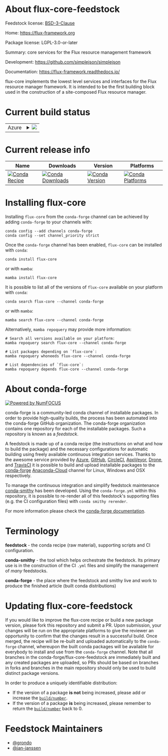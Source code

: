About flux-core-feedstock
=========================

Feedstock license: [BSD-3-Clause](https://github.com/conda-forge/flux-core-feedstock/blob/main/LICENSE.txt)

Home: https://flux-framework.org

Package license: LGPL-3.0-or-later

Summary: core services for the Flux resource management framework

Development: https://github.com/simplejson/simplejson

Documentation: https://flux-framework.readthedocs.io/

flux-core implements the lowest level services and interfaces for the
Flux resource manager framework. It is intended to be the first
building block used in the construction of a site-composed Flux
resource manager.


Current build status
====================


<table>
    
  <tr>
    <td>Azure</td>
    <td>
      <details>
        <summary>
          <a href="https://dev.azure.com/conda-forge/feedstock-builds/_build/latest?definitionId=19254&branchName=main">
            <img src="https://dev.azure.com/conda-forge/feedstock-builds/_apis/build/status/flux-core-feedstock?branchName=main">
          </a>
        </summary>
        <table>
          <thead><tr><th>Variant</th><th>Status</th></tr></thead>
          <tbody><tr>
              <td>linux_64_mpimpichpython3.10.____cpython</td>
              <td>
                <a href="https://dev.azure.com/conda-forge/feedstock-builds/_build/latest?definitionId=19254&branchName=main">
                  <img src="https://dev.azure.com/conda-forge/feedstock-builds/_apis/build/status/flux-core-feedstock?branchName=main&jobName=linux&configuration=linux%20linux_64_mpimpichpython3.10.____cpython" alt="variant">
                </a>
              </td>
            </tr><tr>
              <td>linux_64_mpimpichpython3.8.____cpython</td>
              <td>
                <a href="https://dev.azure.com/conda-forge/feedstock-builds/_build/latest?definitionId=19254&branchName=main">
                  <img src="https://dev.azure.com/conda-forge/feedstock-builds/_apis/build/status/flux-core-feedstock?branchName=main&jobName=linux&configuration=linux%20linux_64_mpimpichpython3.8.____cpython" alt="variant">
                </a>
              </td>
            </tr><tr>
              <td>linux_64_mpimpichpython3.9.____cpython</td>
              <td>
                <a href="https://dev.azure.com/conda-forge/feedstock-builds/_build/latest?definitionId=19254&branchName=main">
                  <img src="https://dev.azure.com/conda-forge/feedstock-builds/_apis/build/status/flux-core-feedstock?branchName=main&jobName=linux&configuration=linux%20linux_64_mpimpichpython3.9.____cpython" alt="variant">
                </a>
              </td>
            </tr><tr>
              <td>linux_64_mpiopenmpipython3.10.____cpython</td>
              <td>
                <a href="https://dev.azure.com/conda-forge/feedstock-builds/_build/latest?definitionId=19254&branchName=main">
                  <img src="https://dev.azure.com/conda-forge/feedstock-builds/_apis/build/status/flux-core-feedstock?branchName=main&jobName=linux&configuration=linux%20linux_64_mpiopenmpipython3.10.____cpython" alt="variant">
                </a>
              </td>
            </tr><tr>
              <td>linux_64_mpiopenmpipython3.8.____cpython</td>
              <td>
                <a href="https://dev.azure.com/conda-forge/feedstock-builds/_build/latest?definitionId=19254&branchName=main">
                  <img src="https://dev.azure.com/conda-forge/feedstock-builds/_apis/build/status/flux-core-feedstock?branchName=main&jobName=linux&configuration=linux%20linux_64_mpiopenmpipython3.8.____cpython" alt="variant">
                </a>
              </td>
            </tr><tr>
              <td>linux_64_mpiopenmpipython3.9.____cpython</td>
              <td>
                <a href="https://dev.azure.com/conda-forge/feedstock-builds/_build/latest?definitionId=19254&branchName=main">
                  <img src="https://dev.azure.com/conda-forge/feedstock-builds/_apis/build/status/flux-core-feedstock?branchName=main&jobName=linux&configuration=linux%20linux_64_mpiopenmpipython3.9.____cpython" alt="variant">
                </a>
              </td>
            </tr>
          </tbody>
        </table>
      </details>
    </td>
  </tr>
</table>

Current release info
====================

| Name | Downloads | Version | Platforms |
| --- | --- | --- | --- |
| [![Conda Recipe](https://img.shields.io/badge/recipe-flux--core-green.svg)](https://anaconda.org/conda-forge/flux-core) | [![Conda Downloads](https://img.shields.io/conda/dn/conda-forge/flux-core.svg)](https://anaconda.org/conda-forge/flux-core) | [![Conda Version](https://img.shields.io/conda/vn/conda-forge/flux-core.svg)](https://anaconda.org/conda-forge/flux-core) | [![Conda Platforms](https://img.shields.io/conda/pn/conda-forge/flux-core.svg)](https://anaconda.org/conda-forge/flux-core) |

Installing flux-core
====================

Installing `flux-core` from the `conda-forge` channel can be achieved by adding `conda-forge` to your channels with:

```
conda config --add channels conda-forge
conda config --set channel_priority strict
```

Once the `conda-forge` channel has been enabled, `flux-core` can be installed with `conda`:

```
conda install flux-core
```

or with `mamba`:

```
mamba install flux-core
```

It is possible to list all of the versions of `flux-core` available on your platform with `conda`:

```
conda search flux-core --channel conda-forge
```

or with `mamba`:

```
mamba search flux-core --channel conda-forge
```

Alternatively, `mamba repoquery` may provide more information:

```
# Search all versions available on your platform:
mamba repoquery search flux-core --channel conda-forge

# List packages depending on `flux-core`:
mamba repoquery whoneeds flux-core --channel conda-forge

# List dependencies of `flux-core`:
mamba repoquery depends flux-core --channel conda-forge
```


About conda-forge
=================

[![Powered by
NumFOCUS](https://img.shields.io/badge/powered%20by-NumFOCUS-orange.svg?style=flat&colorA=E1523D&colorB=007D8A)](https://numfocus.org)

conda-forge is a community-led conda channel of installable packages.
In order to provide high-quality builds, the process has been automated into the
conda-forge GitHub organization. The conda-forge organization contains one repository
for each of the installable packages. Such a repository is known as a *feedstock*.

A feedstock is made up of a conda recipe (the instructions on what and how to build
the package) and the necessary configurations for automatic building using freely
available continuous integration services. Thanks to the awesome service provided by
[Azure](https://azure.microsoft.com/en-us/services/devops/), [GitHub](https://github.com/),
[CircleCI](https://circleci.com/), [AppVeyor](https://www.appveyor.com/),
[Drone](https://cloud.drone.io/welcome), and [TravisCI](https://travis-ci.com/)
it is possible to build and upload installable packages to the
[conda-forge](https://anaconda.org/conda-forge) [Anaconda-Cloud](https://anaconda.org/)
channel for Linux, Windows and OSX respectively.

To manage the continuous integration and simplify feedstock maintenance
[conda-smithy](https://github.com/conda-forge/conda-smithy) has been developed.
Using the ``conda-forge.yml`` within this repository, it is possible to re-render all of
this feedstock's supporting files (e.g. the CI configuration files) with ``conda smithy rerender``.

For more information please check the [conda-forge documentation](https://conda-forge.org/docs/).

Terminology
===========

**feedstock** - the conda recipe (raw material), supporting scripts and CI configuration.

**conda-smithy** - the tool which helps orchestrate the feedstock.
                   Its primary use is in the construction of the CI ``.yml`` files
                   and simplify the management of *many* feedstocks.

**conda-forge** - the place where the feedstock and smithy live and work to
                  produce the finished article (built conda distributions)


Updating flux-core-feedstock
============================

If you would like to improve the flux-core recipe or build a new
package version, please fork this repository and submit a PR. Upon submission,
your changes will be run on the appropriate platforms to give the reviewer an
opportunity to confirm that the changes result in a successful build. Once
merged, the recipe will be re-built and uploaded automatically to the
`conda-forge` channel, whereupon the built conda packages will be available for
everybody to install and use from the `conda-forge` channel.
Note that all branches in the conda-forge/flux-core-feedstock are
immediately built and any created packages are uploaded, so PRs should be based
on branches in forks and branches in the main repository should only be used to
build distinct package versions.

In order to produce a uniquely identifiable distribution:
 * If the version of a package **is not** being increased, please add or increase
   the [``build/number``](https://docs.conda.io/projects/conda-build/en/latest/resources/define-metadata.html#build-number-and-string).
 * If the version of a package **is** being increased, please remember to return
   the [``build/number``](https://docs.conda.io/projects/conda-build/en/latest/resources/define-metadata.html#build-number-and-string)
   back to 0.

Feedstock Maintainers
=====================

* [@grondo](https://github.com/grondo/)
* [@jan-janssen](https://github.com/jan-janssen/)

